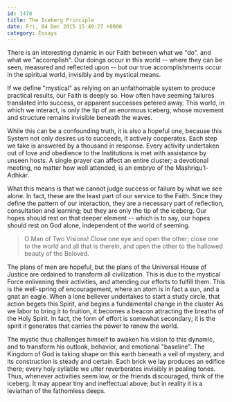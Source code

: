 ```yaml
---
id: 1478
title: The Iceberg Principle
date: Fri, 04 Dec 2015 15:49:27 +0000
category: Essays
---
```


There is an interesting dynamic in our Faith between what we "do". and what we
"accomplish". Our doings occur in this world -- where they can be seen,
measured and reflected upon -- but our true accomplishments occur in the
spiritual world, invisibly and by mystical means.

If we define "mystical" as relying on an unfathomable system to produce
practical results, our Faith is deeply so. How often have seeming failures
translated into success, or apparent successes petered away. This world, in
which we interact, is only the tip of an enormous iceberg, whose movement and
structure remains invisible beneath the waves.

While this can be a confounding truth, it is also a hopeful one, because this
System not only desires us to succeeds, it actively cooperates. Each step we
take is answered by a thousand in response. Every activity undertaken out of
love and obedience to the Institutions is met with assistance by unseen hosts.
A single prayer can affect an entire cluster; a devotional meeting, no matter
how well attended, is an embryo of the Mashriqu'l-Adhkár.

What this means is that we cannot judge success or failure by what we see
alone. In fact, these are the least part of our service to the Faith. Since
they define the pattern of our interaction, they are a necessary part of
reflection, consultation and learning; but they are only the tip of the
iceberg. Our hopes should rest on that deeper element -- which is to say, our
hopes should rest on God alone, independent of the world of seeming.

> O Man of Two Visions! Close one eye and open the other; close one to the
> world and all that is therein, and open the other to the hallowed beauty of
> the Beloved.

The plans of men are hopeful, but the plans of the Universal House of Justice
are ordained to transform all civilization. This is due to the mystical Force
enlivening their activities, and attending our efforts to fulfill them. This
is the well-spring of encouragement, where an atom is in fact a sun, and a
gnat an eagle. When a lone believer undertakes to start a study circle, that
action begets this Spirit, and begins a fundamental change in the cluster As
we labor to bring it to fruition, it becomes a beacon attracting the breaths
of the Holy Spirit. In fact, the form of effort is somewhat secondary; it is
the spirit it generates that carries the power to renew the world.

The mystic thus challenges himself to awaken his vision to this dynamic, and
to transform his outlook, behavior, and emotional "baseline". The Kingdom of
God is taking shape on this earth beneath a veil of mystery, and its
construction is steady and certain. Each brick we lay produces an edifice
there; every holy syllable we utter reverberates invisibly in pealing tones.
Thus, whenever activities seem low, or the friends discouraged, think of the
iceberg. It may appear tiny and ineffectual above; but in reality it is a
leviathan of the fathomless deeps.

